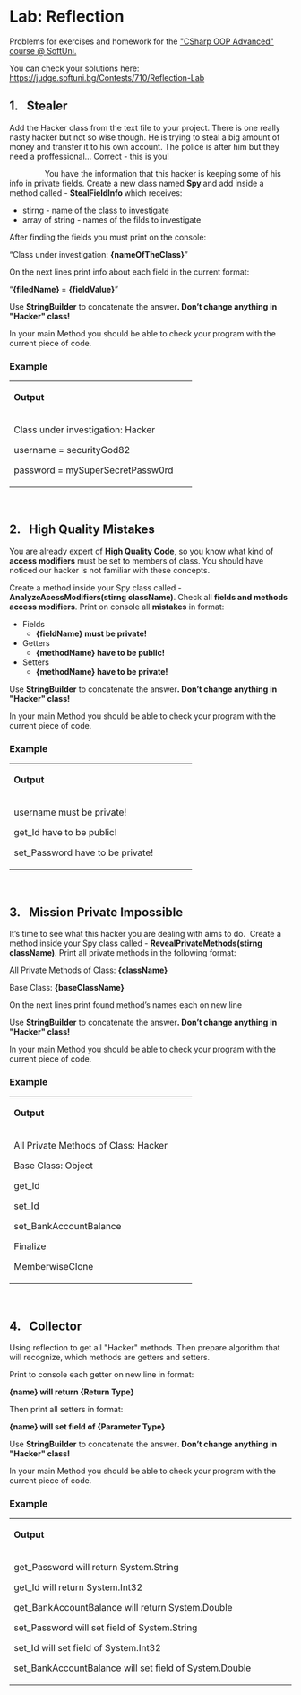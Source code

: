 <h1>Lab: Reflection</h1>
<p>Problems for exercises and homework for the <a href="https://softuni.bg/trainings/1637/c-sharp-oop-advanced-july-2017">"CSharp OOP Advanced" course @ SoftUni.</a></p>
<p>You can check your solutions here: <a href="https://judge.softuni.bg/Contests/710/Reflection-Lab">https://judge.softuni.bg/Contests/710/Reflection-Lab</a></p>
<h2>1.&nbsp;&nbsp; Stealer</h2>
<p>Add the Hacker class from the text file to your project. There is one really nasty hacker but not so wise though. He is trying to steal a big amount of money and transfer it to his own account. The police is after him but they need a proffessional&hellip; Correct - this is you!</p>
<p>&nbsp;&nbsp;&nbsp;&nbsp;&nbsp;&nbsp;&nbsp;&nbsp;&nbsp;&nbsp;&nbsp;&nbsp;&nbsp;&nbsp;&nbsp; You have the information that this hacker is keeping some of his info in private fields. Create a new class named <strong>Spy </strong>and add inside a method called - <strong>StealFieldInfo </strong>which receives:</p>
<ul>
<li>stirng - name of the class to investigate</li>
<li>array of string - names of the filds to investigate</li>
</ul>
<p>After finding the fields you must print on the console:</p>
<p>&ldquo;Class under investigation: <strong>{nameOfTheClass}</strong>&rdquo;</p>
<p>On the next lines print info about each field in the current format:</p>
<p>&ldquo;<strong>{filedName} </strong>= <strong>{fieldValue}</strong>&rdquo;</p>
<p>Use <strong>StringBuilder</strong> to concatenate the answer<strong>. Don&rsquo;t change anything in "Hacker" class! </strong></p>
<p>In your main Method you should be able to check your program with the current piece of code.</p>
<h3>Example</h3>
<table>
<tbody>
<tr>
<td width="310">
<p><strong>Output</strong></p>
</td>
</tr>
<tr>
<td width="310">
<p>Class under investigation: Hacker</p>
<p>username = securityGod82</p>
<p>password = mySuperSecretPassw0rd</p>
</td>
</tr>
</tbody>
</table>
<p>&nbsp;</p>
<h2>2.&nbsp;&nbsp; High Quality Mistakes</h2>
<p>You are already expert of <strong>High Quality Code</strong>, so you know what kind of <strong>access modifiers</strong> must be set to members of class. You should have noticed our hacker is not familiar with these concepts.</p>
<p>Create a method inside your Spy class called - <strong>AnalyzeAcessModifiers</strong><strong>(</strong><strong>stirng className</strong><strong>)</strong>. Check all <strong>fields and methods access modifiers</strong>. Print on console all <strong>mistakes</strong> in format:</p>
<ul>
<li>Fields
<ul>
<li><strong>{fieldName} must be private!</strong></li>
</ul>
</li>
<li>Getters
<ul>
<li><strong>{methodName} have to be public!</strong></li>
</ul>
</li>
<li>Setters
<ul>
<li><strong>{methodName} have to be private!</strong></li>
</ul>
</li>
</ul>
<p>Use <strong>StringBuilder</strong> to concatenate the answer<strong>. Don&rsquo;t change anything in "Hacker" class! </strong></p>
<p>In your main Method you should be able to check your program with the current piece of code.</p>
<h3>Example</h3>
<table>
<tbody>
<tr>
<td width="310">
<p><strong>Output</strong></p>
</td>
</tr>
<tr>
<td width="310">
<p>username must be private!</p>
<p>get_Id have to be public!</p>
<p>set_Password have to be private!</p>
</td>
</tr>
</tbody>
</table>
<p>&nbsp;</p>
<h2>3.&nbsp;&nbsp; Mission Private Impossible</h2>
<p>It&rsquo;s time to see what this hacker you are dealing with aims to do. &nbsp;Create a method inside your Spy class called - <strong>RevealPrivateMethods</strong><strong>(</strong><strong>stirng className</strong><strong>)</strong>. Print all private methods in the following format:</p>
<p>All Private Methods of Class: <strong>{className}</strong></p>
<p>Base Class: <strong>{baseClassName}</strong></p>
<p>On the next lines print found method&rsquo;s names each on new line</p>
<p>Use <strong>StringBuilder</strong> to concatenate the answer<strong>. Don&rsquo;t change anything in "Hacker" class! </strong></p>
<p>In your main Method you should be able to check your program with the current piece of code.</p>
<h3>Example</h3>
<table>
<tbody>
<tr>
<td width="310">
<p><strong>Output</strong></p>
</td>
</tr>
<tr>
<td width="310">
<p>All Private Methods of Class: Hacker</p>
<p>Base Class: Object</p>
<p>get_Id</p>
<p>set_Id</p>
<p>set_BankAccountBalance</p>
<p>Finalize</p>
<p>MemberwiseClone</p>
</td>
</tr>
</tbody>
</table>
<p>&nbsp;</p>
<h2>4.&nbsp;&nbsp; Collector</h2>
<p>Using reflection to get all "Hacker" methods. Then prepare algorithm that will recognize, which methods are getters and setters.</p>
<p>Print to console each getter on new line in format:</p>
<p><strong>{name} will return {Return Type}</strong></p>
<p>Then print all setters in format:</p>
<p><strong>{name} will set field of {Parameter Type}</strong></p>
<p>Use <strong>StringBuilder</strong> to concatenate the answer<strong>. Don&rsquo;t change anything in "Hacker" class! </strong></p>
<p>In your main Method you should be able to check your program with the current piece of code.</p>
<h3>Example</h3>
<table>
<tbody>
<tr>
<td width="520">
<p><strong>Output</strong></p>
</td>
</tr>
<tr>
<td width="520">
<p>get_Password will return System.String</p>
<p>get_Id will return System.Int32</p>
<p>get_BankAccountBalance will return System.Double</p>
<p>set_Password will set field of System.String</p>
<p>set_Id will set field of System.Int32</p>
<p>set_BankAccountBalance will set field of System.Double</p>
</td>
</tr>
</tbody>
</table>
<p>&nbsp;</p>
